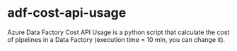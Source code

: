 # adf-cost-api-usage
Azure Data Factory Cost API Usage is a python script that calculate the cost of pipelines in a Data Factory (execution time = 10 min, you can change it).
